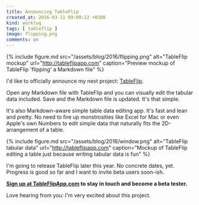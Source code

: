 ```yaml
---
title: Announcing TableFlip
created_at: 2016-03-11 09:09:22 +0100
kind: worklog
tags: [ tableflip ]
image: flipping.png
comments: on
---
```


{% include figure.md src="/assets/blog/2016/flipping.png" alt="TableFlip mockup" url="http://tableflipapp.com" caption="Preview mockup of TableFlip 'flipping' a Markdown file" %}

I'd like to officially announce my next project: [TableFlip](http://tableflipapp.com).

Open any Markdown file with TableFlip and you can visually edit the tabular data included. Save and the Markdown file is updated. It's that simple.

It's also Markdown-aware simple table data editing app. It's fast and lean and pretty. No need to fire up monstrosities like Excel for Mac or even Apple's own Numbers to edit simple data that naturally fits the 2D-arrangement of a table.

{% include figure.md src="/assets/blog/2016/window.png" alt="TableFlip tabular data" url="http://tableflipapp.com" caption="Mockup of TableFlip editing a table just because writing tabular data is fun" %}

I'm going to release TableFlip later this year. No concrete dates, yet. Progress is good so far and I want to invite beta users soon-ish.

**[Sign up at TableFlipApp.com](http://tableflipapp.com) to stay in touch and become a beta tester.**

Love hearing from you: I'm very excited about this project.
